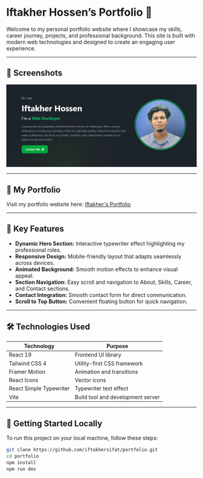 # Iftakher Hossen’s Portfolio 🌟

Welcome to my personal portfolio website where I showcase my skills, career journey, projects, and professional background. This site is built with modern web technologies and designed to create an engaging user experience.

---

## 📸 Screenshots

![Portfolio Screenshot](./assets/my-portfolio.png)

---

## 🔗 My Portfolio

Visit my portfolio website here: [Iftakher's Portfolio](https://iftakhersifat.github.io)

---

## 🎯 Key Features

- **Dynamic Hero Section:** Interactive typewriter effect highlighting my professional roles.
- **Responsive Design:** Mobile-friendly layout that adapts seamlessly across devices.
- **Animated Background:** Smooth motion effects to enhance visual appeal.
- **Section Navigation:** Easy scroll and navigation to About, Skills, Career, and Contact sections.
- **Contact Integration:** Smooth contact form for direct communication.
- **Scroll to Top Button:** Convenient floating button for quick navigation.

---

## 🛠 Technologies Used

| Technology              | Purpose                           |
| ----------------------- | --------------------------------- |
| React 19                | Frontend UI library               |
| Tailwind CSS 4          | Utility-first CSS framework       |
| Framer Motion           | Animation and transitions         |
| React Icons             | Vector icons                      |
| React Simple Typewriter | Typewriter text effect            |
| Vite                    | Build tool and development server |

---

## 🚀 Getting Started Locally

To run this project on your local machine, follow these steps:

```bash
git clone https://github.com/iftakhersifat/portfolio.git
cd portfolio
npm install
npm run dev
```

